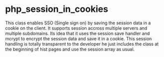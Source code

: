 php_session_in_cookies
======================

This class enables SSO (Single sign on) by saving the session data in a cookie on the client. It supports session accross multiple servers and multiple subdomains. Its idea that it uses the session save handler and mcrypt to encrypt the session data and save it in a cookie. This session handling is totally transparent to the developer he just includes the class at the beginning of hist pages and use the session array as usual.
